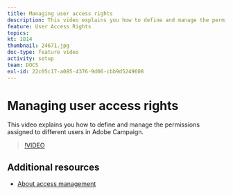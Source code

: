 ```yaml
---
title: Managing user access rights
description: This video explains you how to define and manage the permissions assigned to different users in Adobe Campaign.
feature: User Access Rights
topics: 
kt: 1814
thumbnail: 24671.jpg
doc-type: feature video
activity: setup
team: DOCS
exl-id: 22c05c17-a085-4376-9d06-cbb9d5249608
---
```

# Managing user access rights

This video explains you how to define and manage the permissions assigned to different users in Adobe Campaign.

>[!VIDEO](https://video.tv.adobe.com/v/24671?quality=12)

## Additional resources

* [About access management](https://docs.adobe.com/content/help/en/campaign-standard/using/administrating/users-and-security/about-access-management.html)
